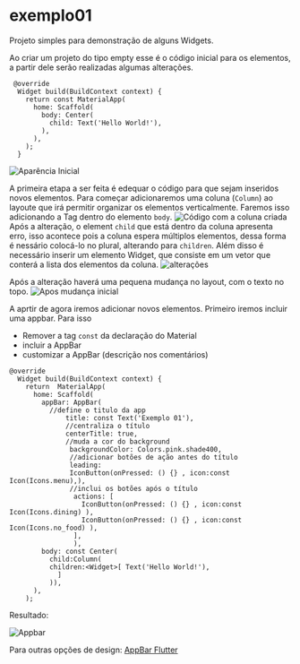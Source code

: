 # exemplo01
 Projeto simples para demonstração de alguns Widgets.

Ao criar um projeto do tipo empty esse é o código inicial para os elementos, a partir dele serão realizadas algumas alterações.
````
 @override
  Widget build(BuildContext context) {
    return const MaterialApp(
      home: Scaffold(
        body: Center(
          child: Text('Hello World!'),
        ),
      ),
    );
  }
````
 ![Aparência Inicial](img/prints/img01.png)

A primeira etapa a ser feita é edequar o código para que sejam inseridos novos elementos.
Para começar adicionaremos uma coluna (`Column`) ao layoute que irá permitir organizar os elementos verticalmente. Faremos isso adicionando a Tag dentro do elemento `body`.
![Código com a coluna criada](img/prints/img02.png)
Após a alteração, o element `child` que está dentro da coluna apresenta erro, isso acontece pois a coluna espera múltiplos elementos, dessa forma é nessário colocá-lo no plural, alterando para `children`. Além disso é necessário inserir um elemento Widget, que consiste em um vetor que conterá a lista dos elementos da coluna.
![alterações](img/prints/img03.png)

Após a alteração haverá uma pequena mudança no layout, com o texto no topo.
![Apos mudança inicial](img/prints/img04.png)

A aprtir de agora iremos adicionar novos elementos. Primeiro iremos incluir uma appbar. Para isso
 - Remover a tag `const` da declaração do Material
 - incluir a AppBar
 - customizar a AppBar (descrição nos comentários)
````
@override
  Widget build(BuildContext context) {
    return  MaterialApp(
      home: Scaffold(
        appBar: AppBar(
          //define o titulo da app
              title: const Text('Exemplo 01'),
              //centraliza o título
              centerTitle: true,
              //muda a cor do background
               backgroundColor: Colors.pink.shade400,
               //adicionar botões de ação antes do título
               leading: 
               IconButton(onPressed: () {} , icon:const Icon(Icons.menu),),
               //inclui os botões após o título
                actions: [
                  IconButton(onPressed: () {} , icon:const Icon(Icons.dining) ),
                  IconButton(onPressed: () {} , icon:const Icon(Icons.no_food) ),
                ],
                ),
        body: const Center(
          child:Column(
          children:<Widget>[ Text('Hello World!'),
            ]
          )),
      ),
    );
````
Resultado:

![Appbar](img/prints/img05.png)

Para outras opções de design: [AppBar Flutter](https://howtoflutter.dev/widgets/appbar/)

